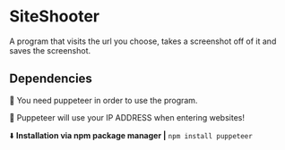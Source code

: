 # SiteShooter
A program that visits the url you choose, takes a screenshot off of it and saves the screenshot. 

Dependencies
---
📣 You need puppeteer in order to use the program.

📣 Puppeteer will use your IP ADDRESS when entering websites!

⬇️ **Installation via npm package manager |** 
```npm install puppeteer```
